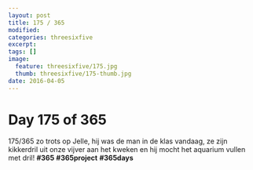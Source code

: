 ```yaml
---
layout: post
title: 175 / 365
modified:
categories: threesixfive
excerpt:
tags: []
image:
  feature: threesixfive/175.jpg
  thumb: threesixfive/175-thumb.jpg
date: 2016-04-05
---
```


# Day 175 of 365

175/365 zo trots op Jelle, hij was de man in de klas vandaag, ze zijn kikkerdril uit onze vijver aan het kweken en hij mocht het aquarium vullen met dril! **\#365** **\#365project** **\#365days**
